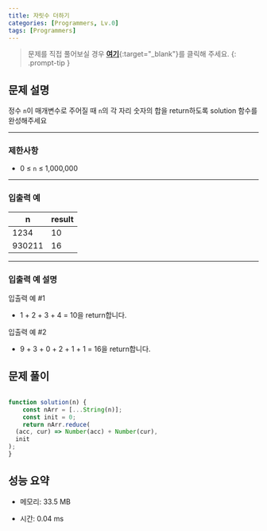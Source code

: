 ```yaml
---
title: 자릿수 더하기
categories: [Programmers, Lv.0]
tags: [Programmers]
---
```


> 문제를 직접 풀어보실 경우 [**여기**](https://school.programmers.co.kr/learn/courses/30/lessons/120906){:target="_blank"}를 클릭해 주세요.
{: .prompt-tip }

## 문제 설명

<p>정수 <code>n</code>이 매개변수로 주어질 때 <code>n</code>의 각 자리 숫자의 합을 return하도록 solution 함수를 완성해주세요</p>

<hr>

### 제한사항

<ul>
<li>0 ≤ <code>n</code> ≤ 1,000,000</li>
</ul>

<hr>

### 입출력 예
<div class="table-wrapper"><table>
        <thead><tr>
<th>n</th>
<th>result</th>
</tr>
</thead>
        <tbody><tr>
<td>1234</td>
<td>10</td>
</tr>
<tr>
<td>930211</td>
<td>16</td>
</tr>
</tbody>
      </table></div>
<hr>

### 입출력 예 설명

<p>입출력 예 #1</p>

<ul>
<li>1 + 2 + 3 + 4 = 10을 return합니다.</li>
</ul>

<p>입출력 예 #2</p>

<ul>
<li>9 + 3 + 0 + 2 + 1 + 1 = 16을 return합니다.</li>
</ul>


## 문제 풀이

```js

function solution(n) {
    const nArr = [...String(n)];
    const init = 0;
    return nArr.reduce(
  (acc, cur) => Number(acc) + Number(cur),
  init
);
}

```

## 성능 요약

- 메모리: 33.5 MB

- 시간: 0.04 ms

